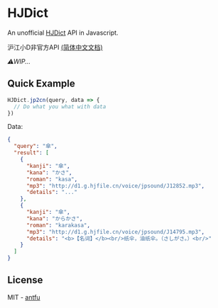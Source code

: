 # HJDict
An unofficial [HJDict](http://dict.hjenglish.com/) API in Javascript.

沪江小D非官方API [(简体中文文档)](./README.zh-cn.md)

*⚠WIP...*

## Quick Example
```js
HJDict.jp2cn(query, data => {
  // Do what you what with data
})
```

Data:
```JSON
{
  "query": "傘",
  "result": [
    {
      "kanji": "傘",
      "kana": "かさ",
      "roman": "kasa",
      "mp3": "http://d1.g.hjfile.cn/voice/jpsound/J12852.mp3",
      "details": "..."
    },
    {
      "kanji": "傘",
      "kana": "からかさ",
      "roman": "karakasa",
      "mp3": "http://d1.g.hjfile.cn/voice/jpsound/J14795.mp3",
      "details": "<b>【名词】</b><br/>纸伞，油纸伞。（さしがさ。）<br/>"
    }
  ]
}
```

## License
MIT - [antfu](https://github.com/antfu)
